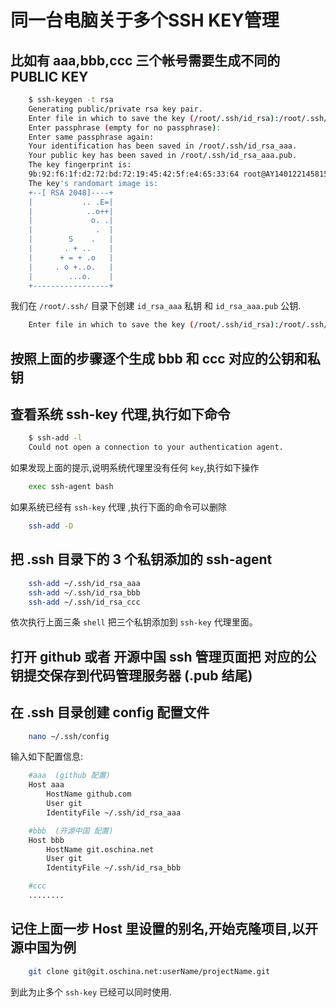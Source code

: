 # 同一台电脑关于多个SSH KEY管理

## 比如有 aaa,bbb,ccc 三个帐号需要生成不同的 PUBLIC KEY

```bash
    $ ssh-keygen -t rsa
    Generating public/private rsa key pair.
    Enter file in which to save the key (/root/.ssh/id_rsa):/root/.ssh/id_rsa_aaa
    Enter passphrase (empty for no passphrase):
    Enter same passphrase again:
    Your identification has been saved in /root/.ssh/id_rsa_aaa.
    Your public key has been saved in /root/.ssh/id_rsa_aaa.pub.
    The key fingerprint is:
    9b:92:f6:1f:d2:72:bd:72:19:45:42:5f:e4:65:33:64 root@AY140122145815620396Z
    The key's randomart image is:
    +--[ RSA 2048]----+
    |           .. .E=|
    |            ..o++|
    |             o. .|
    |              .  |
    |        S    .   |
    |       . + ..    |
    |      + = + .o   |
    |     . o +..o.   |
    |        ...o.    |
    +-----------------+
```

我们在 `/root/.ssh/` 目录下创建 `id_rsa_aaa` 私钥 和 `id_rsa_aaa.pub` 公钥.

```bash
    Enter file in which to save the key (/root/.ssh/id_rsa):/root/.ssh/id_rsa_aaa  #设置路径,如果不设置默认生成 id_rsa  和  id_rsa.pub
```

## 按照上面的步骤逐个生成 bbb 和 ccc 对应的公钥和私钥

## 查看系统 ssh-key 代理,执行如下命令

```bash
    $ ssh-add -l
    Could not open a connection to your authentication agent.
```

如果发现上面的提示,说明系统代理里没有任何 `key`,执行如下操作

```bash
    exec ssh-agent bash
```

如果系统已经有 `ssh-key` 代理 ,执行下面的命令可以删除

```bash
    ssh-add -D
```

## 把 .ssh 目录下的 3 个私钥添加的 ssh-agent

```bash
    ssh-add ~/.ssh/id_rsa_aaa
    ssh-add ~/.ssh/id_rsa_bbb
    ssh-add ~/.ssh/id_rsa_ccc
```

依次执行上面三条 `shell` 把三个私钥添加到 `ssh-key` 代理里面。

## 打开 github 或者 开源中国 ssh 管理页面把 对应的公钥提交保存到代码管理服务器 (.pub 结尾)

## 在 .ssh 目录创建 config 配置文件

```bash
    nano ~/.ssh/config
```

输入如下配置信息:

```bash
    #aaa  (github 配置)
    Host aaa
        HostName github.com
        User git
        IdentityFile ~/.ssh/id_rsa_aaa

    #bbb  (开源中国 配置)
    Host bbb
        HostName git.oschina.net
        User git
        IdentityFile ~/.ssh/id_rsa_bbb

    #ccc
    ........
```

## 记住上面一步 Host 里设置的别名,开始克隆项目,以开源中国为例

```bash
    git clone git@git.oschina.net:userName/projectName.git
```

到此为止多个 `ssh-key` 已经可以同时使用.
